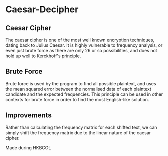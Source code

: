 # Caesar-Decipher

## Caesar Cipher
The caesar cipher is one of the most well known encryption techniques, dating back to Julius Caesar. It is highly vulnerable to frequency analysis, or even just brute force as there are only 26 or so possibilities, and does not hold up well to Kerckhoff's principle. 

## Brute Force
Brute force is used by the program to find all possible plaintext, and uses the mean squared error between the normalised data of each plaintext candidate and the expected frequencies. This principle can be used in other contexts for brute force in order to find the most English-like solution.

## Improvements
Rather than calculating the frequency matrix for each shifted text, we can simply shift the frequency matrix due to the linear nature of the caesar cipher.


Made during HKBCOL
